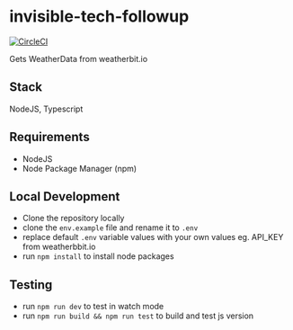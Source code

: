# invisible-tech-followup

[![CircleCI](https://circleci.com/gh/victor-enogwe/invisible-tech-followup.svg?style=svg)](https://circleci.com/gh/victor-enogwe/invisible-tech-followup)

Gets  WeatherData from weatherbit.io

## Stack

NodeJS, Typescript

## Requirements

- NodeJS
- Node Package Manager (npm)

## Local Development

- Clone the repository locally
- clone the `env.example` file and rename it to `.env`
- replace default `.env` variable values with your own values eg. API_KEY from weatherbbit.io
- run `npm install` to install node packages

## Testing

- run `npm run dev` to test in watch mode
- run `npm run build && npm run test` to build and test js version 
